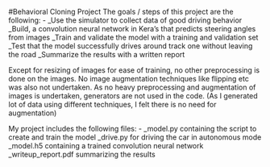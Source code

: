 #Behavioral Cloning Project
The goals / steps of this project are the following: -
	_Use the simulator to collect data of good driving behavior
	_Build, a convolution neural network in Kera’s that predicts steering angles from images
	_Train and validate the model with a training and validation set
	_Test that the model successfully drives around track one without leaving the road
	_Summarize the results with a written report


Except for resizing of images for ease of training, no other preprocessing is done on the images. No image augmentation techniques like flipping etc was also not undertaken. As no heavy preprocessing and augmentation of images is undertaken, generators are not used in the code. (As I generated lot of data using different techniques, I felt there is no need for augmentation)

My project includes the following files: -
	_model.py containing the script to create and train the model
	_drive.py for driving the car in autonomous mode
	_model.h5 containing a trained convolution neural network 
	_writeup_report.pdf summarizing the results
